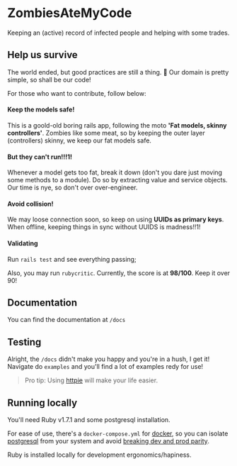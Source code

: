 # ZombiesAteMyCode
Keeping an (active) record of infected people and helping with some trades.

## Help us survive

The world ended, but good practices are still a thing. :pray:
Our domain is pretty simple, so shall be our code!

For those who want to contribute, follow below:

#### Keep the models safe!

This is a goold-old boring rails app, following the moto **'Fat models, skinny controllers'**.
Zombies like some meat, so by keeping the outer layer (controllers) skinny, we keep our fat models safe.

#### But they can't run!!!1!

Whenever a model gets too fat, break it down (don't you dare just moving some methods to a module).
Do so by extracting value and service objects.
Our time is nye, so don't over over-engineer.

#### Avoid collision!

We may loose connection soon, so keep on using **UUIDs as primary keys**. 
When offline, keeping things in sync without UUIDS is madness!!1!

#### Validating

Run `rails test` and see everything passing;

Also, you may run `rubycritic`. Currently, the score is at **98/100**. Keep it over 90!

## Documentation
You can find the documentation at `/docs`

## Testing

Alright, the `/docs` didn't make you happy and you're in a hush, I get it!
Navigate do `examples` and you'll find a lot of examples redy for use!

> Pro tip: Using [httpie](https://httpie.org/) will make your life easier.

## Running locally

You'll need Ruby v1.7.1 and some postgresql installation.

For ease of use, there's a `docker-compose.yml` for [docker](https://www.docker.com/), so you can isolate [postgresql](https://www.postgresql.org/) from your system and avoid [breaking dev and prod parity](https://12factor.net/).

Ruby is installed locally for development ergonomics/hapiness.
